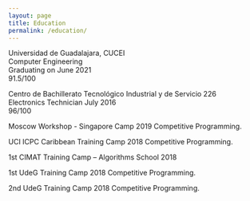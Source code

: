 ```yaml
---
layout: page
title: Education
permalink: /education/
---
```


Universidad de Guadalajara, CUCEI  
Computer Engineering  
Graduating on June 2021  
91.5/100

Centro de Bachillerato Tecnológico Industrial y de Servicio 226  
Electronics Technician
July 2016  
96/100

Moscow Workshop - Singapore Camp 2019 Competitive Programming.

UCI ICPC Caribbean Training Camp 2018 Competitive Programming.

1st CIMAT Training Camp – Algorithms School 2018

1st UdeG Training Camp 2018 Competitive Programming.

2nd UdeG Training Camp 2018 Competitive Programming.
